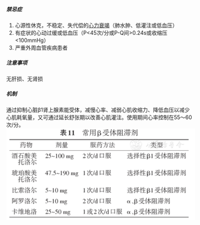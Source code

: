 ##### 禁忌症
1. 心源性休克，不稳定、失代偿的[心力衰竭](../../../心内科/心力衰竭.md)（肺水肿、低灌注或低血压）
2. 有症状的心动过缓或低血压（P<45次/分或P-Q间>0.24s或收缩压<100mmHg）
3. 严重外周血管疾病患者
##### 注意事项
无肝损、无肾损
##### 机制
通过抑制心脏β1肾上腺素能受体，减慢心率、减弱心肌收缩力、降低血压以减少心肌耗氧量，又可通过延长舒张期以改善心肌灌注。使用期间心率控制在55～60次/分。![常用β受体阻滞剂](../../img/常用β受体阻滞剂.jpeg)